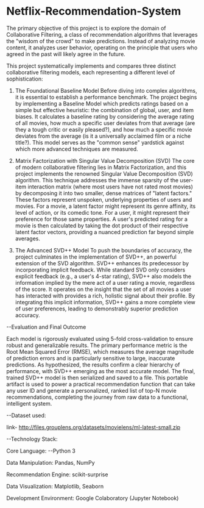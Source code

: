 # Netflix-Recommendation-System

The primary objective of this project is to explore the domain of Collaborative Filtering, a class of recommendation algorithms that leverages the "wisdom of the crowd" to make predictions. Instead of analyzing movie content, it analyzes user behavior, operating on the principle that users who agreed in the past will likely agree in the future.

This project systematically implements and compares three distinct collaborative filtering models, each representing a different level of sophistication:

1. The Foundational Baseline Model
Before diving into complex algorithms, it is essential to establish a performance benchmark. The project begins by implementing a Baseline Model which predicts ratings based on a simple but effective heuristic: the combination of global, user, and item biases. It calculates a baseline rating by considering the average rating of all movies, how much a specific user deviates from that average (are they a tough critic or easily pleased?), and how much a specific movie deviates from the average (is it a universally acclaimed film or a niche title?). This model serves as the "common sense" yardstick against which more advanced techniques are measured.

2. Matrix Factorization with Singular Value Decomposition (SVD)
The core of modern collaborative filtering lies in Matrix Factorization, and this project implements the renowned Singular Value Decomposition (SVD) algorithm. This technique addresses the immense sparsity of the user-item interaction matrix (where most users have not rated most movies) by decomposing it into two smaller, dense matrices of "latent factors." These factors represent unspoken, underlying properties of users and movies. For a movie, a latent factor might represent its genre affinity, its level of action, or its comedic tone. For a user, it might represent their preference for those same properties. A user's predicted rating for a movie is then calculated by taking the dot product of their respective latent factor vectors, providing a nuanced prediction far beyond simple averages.

3. The Advanced SVD++ Model
To push the boundaries of accuracy, the project culminates in the implementation of SVD++, an powerful extension of the SVD algorithm. SVD++ enhances its predecessor by incorporating implicit feedback. While standard SVD only considers explicit feedback (e.g., a user's 4-star rating), SVD++ also models the information implied by the mere act of a user rating a movie, regardless of the score. It operates on the insight that the set of all movies a user has interacted with provides a rich, holistic signal about their profile. By integrating this implicit information, SVD++ gains a more complete view of user preferences, leading to demonstrably superior prediction accuracy.

--Evaluation and Final Outcome

Each model is rigorously evaluated using 5-fold cross-validation to ensure robust and generalizable results. The primary performance metric is the Root Mean Squared Error (RMSE), which measures the average magnitude of prediction errors and is particularly sensitive to large, inaccurate predictions.
As hypothesized, the results confirm a clear hierarchy of performance, with SVD++ emerging as the most accurate model. The final, trained SVD++ model is then serialized and saved to a file. This portable artifact is used to power a practical recommendation function that can take any user ID and generate a personalized, ranked list of top-N movie recommendations, completing the journey from raw data to a functional, intelligent system.

--Dataset used:

link- http://files.grouplens.org/datasets/movielens/ml-latest-small.zip

--Technology Stack:

Core Language: --Python 3

Data Manipulation: Pandas, NumPy

Recommendation Engine: scikit-surprise

Data Visualization: Matplotlib, Seaborn

Development Environment: Google Colaboratory (Jupyter Notebook)
